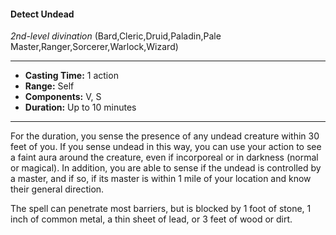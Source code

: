 #### Detect Undead
*2nd-level divination* (Bard,Cleric,Druid,Paladin,Pale Master,Ranger,Sorcerer,Warlock,Wizard)
___
- **Casting Time:** 1 action
- **Range:** Self
- **Components:** V, S
- **Duration:** Up to 10 minutes
---
For the duration, you sense the presence of any undead creature within 30 feet of you. If you sense undead in this way, you can use your action to see a faint aura around the creature, even if incorporeal or in darkness (normal or magical). In addition, you are able to sense if the undead is controlled by a master, and if so, if its master is within 1 mile of your location and know their general direction.

The spell can penetrate most barriers, but is blocked by 1 foot of stone, 1 inch of common metal, a thin sheet of lead, or 3 feet of wood or dirt.
